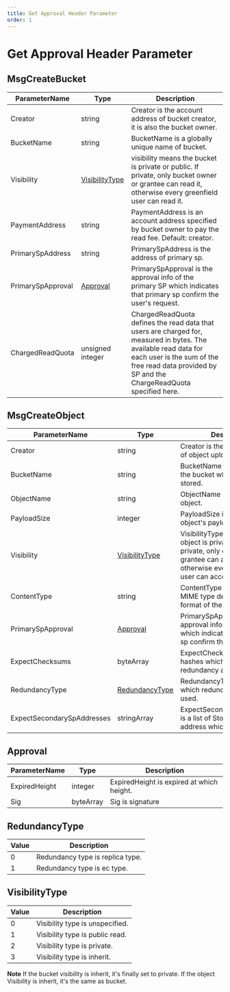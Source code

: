 ```yaml
---
title: Get Approval Header Parameter
order: 1
---
```


# Get Approval Header Parameter

## MsgCreateBucket

| ParameterName     | Type                           | Description                                                                                                                                                                                                         |
| ----------------- | ------------------------------ | ------------------------------------------------------------------------------------------------------------------------------------------------------------------------------------------------------------------- |
| Creator           | string                         | Creator is the account address of bucket creator, it is also the bucket owner.                                                                                                                                      |
| BucketName        | string                         | BucketName is a globally unique name of bucket.                                                                                                                                                                     |
| Visibility        | [VisibilityType](#visibilitytype) | visibility means the bucket is private or public. If private, only bucket owner or grantee can read it, otherwise every greenfield user can read it.                                                                |
| PaymentAddress    | string                         | PaymentAddress is an account address specified by bucket owner to pay the read fee. Default: creator.                                                                                                               |
| PrimarySpAddress  | string                         | PrimarySpAddress  is the address of primary sp.                                                                                                                                                                     |
| PrimarySpApproval | [Approval](#approval)             | PrimarySpApproval is the approval info of the primary SP which indicates that primary sp confirm the user's request.                                                                                                |
| ChargedReadQuota  | unsigned integer               | ChargedReadQuota defines the read data that users are charged for, measured in bytes. The available read data for each user is the sum of the free read data provided by SP and the ChargeReadQuota specified here. |

## MsgCreateObject

| ParameterName              | Type                           | Description                                                                                                                                                  |
| -------------------------- | ------------------------------ | ------------------------------------------------------------------------------------------------------------------------------------------------------------ |
| Creator                    | string                         | Creator is the account address of object uploader.                                                                                                           |
| BucketName                 | string                         | BucketName is the name of the bucket where the object is stored.                                                                                             |
| ObjectName                 | string                         | ObjectName is the name of object.                                                                                                                            |
| PayloadSize                | integer                        | PayloadSize is size of the object's payload.                                                                                                                 |
| Visibility                 | [VisibilityType](#visibilitytype) | VisibilityType means the object is private or public. If private, only object owner or grantee can access it, otherwise every greenfield user can access it. |
| ContentType                | string                         | ContentType is a standard MIME type describing the format of the object.                                                                                     |
| PrimarySpApproval          | [Approval](#approval)             | PrimarySpApproval is the approval info of the primary SP which indicates that primary sp confirm the user's request.                                         |
| ExpectChecksums            | byteArray                      | ExpectChecksums is a list of hashes which was generate by redundancy algorithm.                                                                              |
| RedundancyType             | [RedundancyType](#redundancytype) | RedundancyType specifies which redundancy type is used.                                                                                                      |
| ExpectSecondarySpAddresses | stringArray                    | ExpectSecondarySpAddresses is a list of StorageProvider address which is optional.                                                                           |

## Approval

| ParameterName | Type      | Description                               |
| ------------- | --------- | ----------------------------------------- |
| ExpiredHeight | integer   | ExpiredHeight is expired at which height. |
| Sig           | byteArray | Sig is signature                          |

## RedundancyType

| Value | Description                      |
| ----- | -------------------------------- |
| 0     | Redundancy type is replica type. |
| 1     | Redundancy type is ec type.      |

## VisibilityType

| Value | Description                     |
| ----- | ------------------------------- |
| 0     | Visibility type is unspecified. |
| 1     | Visibility type is public read. |
| 2     | Visibility type is private.     |
| 3     | Visibility type is inherit.     |

**Note** If the bucket visibility is inherit, it's finally set to private. If the object Visibility is inherit, it's the same as bucket.
